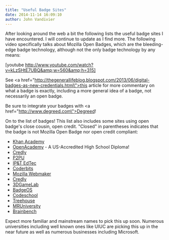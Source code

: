 ```yaml
---
title: "Useful Badge Sites"
date: 2014-11-14 16:09:10
author: John Vandivier
---
```




After looking around the web a bit the following lists the useful badge sites I have encountered. I will continue to update as I find more. The following video specifically talks about Mozilla Open Badges, which are the bleeding-edge badge technology, although not the only badge technology by any means:

[youtube http://www.youtube.com/watch?v=kLzSHtE7UBQ&amp;w=560&amp;h=315]

See <a href=\"http://thegenerallifeblog.blogspot.com/2013/06/digital-badges-as-new-credentials.html\">this article</a> for more commentary on what a badge is exactly, including a more general idea of a badge, not necessarily an open badge.

Be sure to integrate your badges with <a href=\"http://www.degreed.com\">Degreed</a>!

On to the list of badges! This list also includes some sites using open badge's close cousin, open credit. \"Closed\" in parentheses indicates that the badge is not Mozilla Open Badge nor open credit compliant:
<ul>
	<li><a href=\"https://www.khanacademy.org/\">Khan Academy</a></li>
	<li><a href=\"http://www.openacademy.us/\">OpenAcademy</a> - A US-Accredited High School Diploma!</li>
	<li><a href=\"https://credly.com/\">Credly</a></li>
	<li><a href=\"https://p2pu.org/en/\">P2PU</a></li>
	<li><a href=\"http://iptedtec.org/browse/\">IP&amp;T EdTec</a></li>
	<li><a href=\"https://coderbits.com/\">Coderbits</a></li>
	<li><a href=\"https://badges.webmaker.org/\">Mozilla Webmaker</a></li>
	<li><a href=\"https://credly.com/integrations\">Credly</a></li>
	<li><a href=\"http://3dgamelab.com/\">3DGameLab</a></li>
	<li><a href=\"http://badgeos.org/\">BadgeOS</a></li>
	<li><a href=\"http://www.codeschool.com/\">Codeschool</a></li>
	<li><a href=\"http://teamtreehouse.com/\">Treehouse</a></li>
	<li><a href=\"http://mruniversity.com/\">MRUniversity</a></li>
	<li><a href=\"http://www.brainbench.com/index.html\">Brainbench</a></li>
</ul>
Expect more familiar and mainstream names to pick this up soon. Numerous universities including well known ones like UIUC are picking this up in the near future as well as numerous businesses including Microsoft.